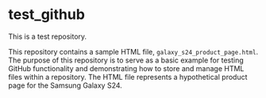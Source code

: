 # test_github

This is a test repository.

This repository contains a sample HTML file, `galaxy_s24_product_page.html`. The purpose of this repository is to serve as a basic example for testing GitHub functionality and demonstrating how to store and manage HTML files within a repository. The HTML file represents a hypothetical product page for the Samsung Galaxy S24.
